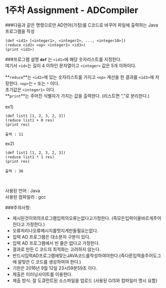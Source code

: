 # 1주차 Assignment - ADCompiler

###다음과 같은 명령으로만 AD언어(가칭)를 C코드로 바꾸어 파일에 출력하는 Java 프로그램을 작성

```
(def <id1> [<integer1>, <integer2>, ..., <integer10>])
(reduce <id2> <op> <integer1> <id3>)
(print <id3>)
```

###프로그램 설명
**`def`** 는 `<id1>`에 해당 숫자리스트를 지정한다.<br />
여기서 `<id>`는 길이 4 이하인 문자열이고 `<integer>` 값은 5개 이하이다.<br /><br />
**`reduce`**는 `<id2>`에 있는 숫자리스트를 가지고 `<op>` 계산을 한 결과를 `<id3>`에 저장한다. `<op>`는 `+` 또는 `*` 이다.<br />
초기값은 `<integer1>` 이다.<br />
**`print`**는 주어진 식별자가 가지는 값을 출력한다. (리스트면 “,”로 분리한다.)<br /><br />
ex1)<br />
```
(def list1 [1, 2, 3, 2, 3])
(reduce list1 + 0 res)
(print res)

출력 : 11
```
ex2)<br />
```
(def list1 [1, 2, 3, 2, 3])
(reduce list1 * 1 res)
(print res)

출력 : 36
```
<br />



사용된 언어 : Java<br />
사용된 컴파일러 : gcc<br />

###주의사항:
- 제시된것이외의프로그램입력의오류는없다고가정한다. (즉모든입력이올바르게주어
진다고 가정한다.)
- 오류처리나오류메시지를멋지게만들필요는없다.
- 입력 AD 프로그램은 대소문자 구분이 있다.
- 입력 AD 프로그램에서 빈 줄은 없다고 가정한다.
- 결과로 만든 C 코드의 최적화는 고려하지 않는다.
- 반드시입력AD프로그램에맞는JAVA코드를작성하여야한다.(즉다른입력을주어도그
에 알맞은 C 코드를 생성하여야 한다.)
- 기한은 2016년 9월 12일 23시59분59초 이다.
- 제출은 이러닝사이트를 이용한다.
- 제출 방식: 잘 도큐먼트된 소스파일을 업로드 (사용된 O/S와 컴파일러 명시 요함)
